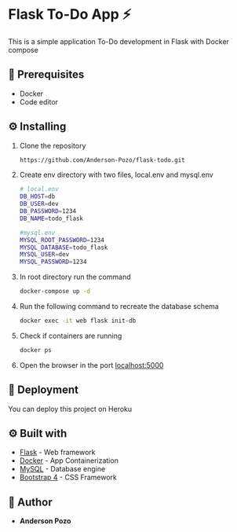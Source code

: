 # Flask To-Do App ⚡

This is a simple application To-Do development in Flask
with Docker compose

## 📑 Prerequisites

- Docker
- Code editor

## ⚙ Installing
1. Clone the repository
    ```sh
   https://github.com/Anderson-Pozo/flask-todo.git
   ```
2. Create env directory with two files, local.env and mysql.env
    ```sh
    # local.env
    DB_HOST=db
    DB_USER=dev
    DB_PASSWORD=1234
    DB_NAME=todo_flask
   
   #mysql.env
    MYSQL_ROOT_PASSWORD=1234
    MYSQL_DATABASE=todo_flask
    MYSQL_USER=dev
    MYSQL_PASSWORD=1234
    ``` 
2. In root directory run the command
    ```sh
    docker-compose up -d
    ```
3. Run the following command to recreate the database schema
    ```sh
    docker exec -it web flask init-db
    ```
4. Check if containers are running
    ```sh
   docker ps
   ```
5. Open the browser in the port [localhost:5000](http://localhost:5000/)


## 🚀 Deployment
You can deploy this project on Heroku

## ⚙ Built with

* [Flask](https://flask.palletsprojects.com/en/1.1.x/) - Web framework
* [Docker](https://docs.docker.com/) -  App Containerization
* [MySQL](https://dev.mysql.com/doc/) - Database engine
* [Bootstrap 4](https://getbootstrap.com/docs/4.1/getting-started/introduction/) - CSS Framework

## 👦 Author

* **Anderson Pozo**
